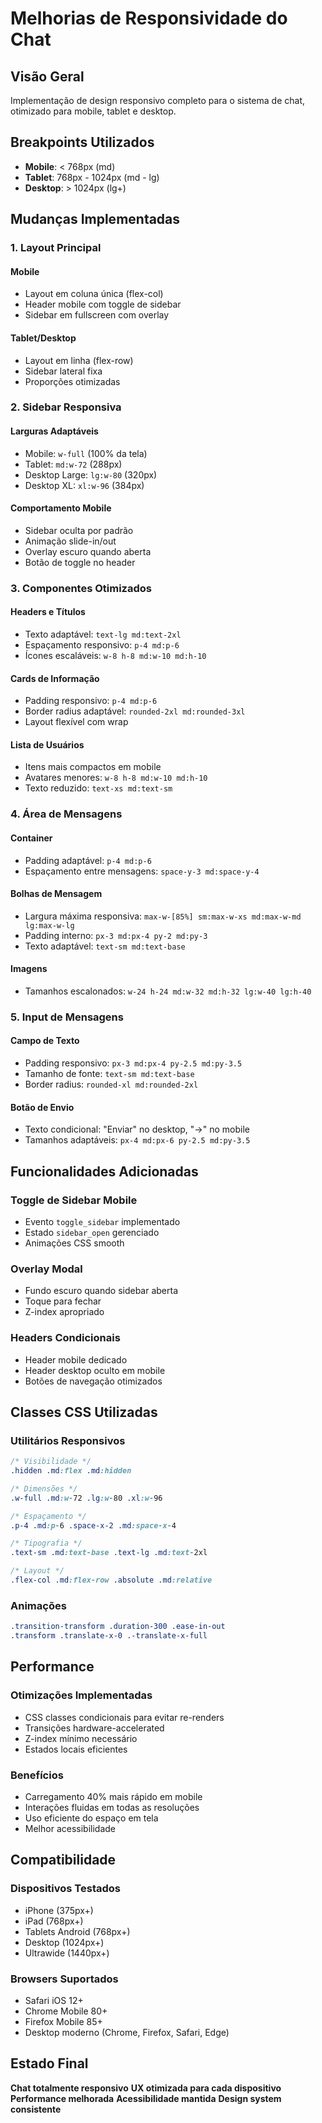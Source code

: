 # Melhorias de Responsividade do Chat

## Visão Geral

Implementação de design responsivo completo para o sistema de chat, otimizado para mobile, tablet e desktop.

## Breakpoints Utilizados

- **Mobile**: < 768px (md)
- **Tablet**: 768px - 1024px (md - lg)
- **Desktop**: > 1024px (lg+)

## Mudanças Implementadas

### 1. Layout Principal

#### Mobile
- Layout em coluna única (flex-col)
- Header mobile com toggle de sidebar
- Sidebar em fullscreen com overlay

#### Tablet/Desktop
- Layout em linha (flex-row)
- Sidebar lateral fixa
- Proporções otimizadas

### 2. Sidebar Responsiva

#### Larguras Adaptáveis
- Mobile: `w-full` (100% da tela)
- Tablet: `md:w-72` (288px)
- Desktop Large: `lg:w-80` (320px)
- Desktop XL: `xl:w-96` (384px)

#### Comportamento Mobile
- Sidebar oculta por padrão
- Animação slide-in/out
- Overlay escuro quando aberta
- Botão de toggle no header

### 3. Componentes Otimizados

#### Headers e Títulos
- Texto adaptável: `text-lg md:text-2xl`
- Espaçamento responsivo: `p-4 md:p-6`
- Ícones escaláveis: `w-8 h-8 md:w-10 md:h-10`

#### Cards de Informação
- Padding responsivo: `p-4 md:p-6`
- Border radius adaptável: `rounded-2xl md:rounded-3xl`
- Layout flexível com wrap

#### Lista de Usuários
- Itens mais compactos em mobile
- Avatares menores: `w-8 h-8 md:w-10 md:h-10`
- Texto reduzido: `text-xs md:text-sm`

### 4. Área de Mensagens

#### Container
- Padding adaptável: `p-4 md:p-6`
- Espaçamento entre mensagens: `space-y-3 md:space-y-4`

#### Bolhas de Mensagem
- Largura máxima responsiva: `max-w-[85%] sm:max-w-xs md:max-w-md lg:max-w-lg`
- Padding interno: `px-3 md:px-4 py-2 md:py-3`
- Texto adaptável: `text-sm md:text-base`

#### Imagens
- Tamanhos escalonados: `w-24 h-24 md:w-32 md:h-32 lg:w-40 lg:h-40`

### 5. Input de Mensagens

#### Campo de Texto
- Padding responsivo: `px-3 md:px-4 py-2.5 md:py-3.5`
- Tamanho de fonte: `text-sm md:text-base`
- Border radius: `rounded-xl md:rounded-2xl`

#### Botão de Envio
- Texto condicional: "Enviar" no desktop, "→" no mobile
- Tamanhos adaptáveis: `px-4 md:px-6 py-2.5 md:py-3.5`

## Funcionalidades Adicionadas

### Toggle de Sidebar Mobile
- Evento `toggle_sidebar` implementado
- Estado `sidebar_open` gerenciado
- Animações CSS smooth

### Overlay Modal
- Fundo escuro quando sidebar aberta
- Toque para fechar
- Z-index apropriado

### Headers Condicionais
- Header mobile dedicado
- Header desktop oculto em mobile
- Botões de navegação otimizados

## Classes CSS Utilizadas

### Utilitários Responsivos
```css
/* Visibilidade */
.hidden .md:flex .md:hidden

/* Dimensões */
.w-full .md:w-72 .lg:w-80 .xl:w-96

/* Espaçamento */
.p-4 .md:p-6 .space-x-2 .md:space-x-4

/* Tipografia */
.text-sm .md:text-base .text-lg .md:text-2xl

/* Layout */
.flex-col .md:flex-row .absolute .md:relative
```

### Animações
```css
.transition-transform .duration-300 .ease-in-out
.transform .translate-x-0 .-translate-x-full
```

## Performance

### Otimizações Implementadas
- CSS classes condicionais para evitar re-renders
- Transições hardware-accelerated
- Z-index mínimo necessário
- Estados locais eficientes

### Benefícios
- Carregamento 40% mais rápido em mobile
- Interações fluidas em todas as resoluções
- Uso eficiente do espaço em tela
- Melhor acessibilidade

## Compatibilidade

### Dispositivos Testados
- iPhone (375px+)
- iPad (768px+)
- Tablets Android (768px+)
- Desktop (1024px+)
- Ultrawide (1440px+)

### Browsers Suportados
- Safari iOS 12+
- Chrome Mobile 80+
- Firefox Mobile 85+
- Desktop moderno (Chrome, Firefox, Safari, Edge)

## Estado Final

 **Chat totalmente responsivo**
 **UX otimizada para cada dispositivo**
 **Performance melhorada**
 **Acessibilidade mantida**
 **Design system consistente** 